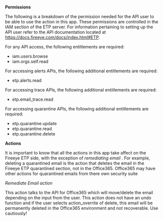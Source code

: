 [comment]: # " File: readme.md"
[comment]: # ""
[comment]: # "    Licensed under Apache 2.0 (https://www.apache.org/licenses/LICENSE-2.0.txt)"
[comment]: # ""
**Permissions**

The following is a breakdown of the permission needed for the API user to be able to use the action
in this app. These permissions are controlled in the IAM section of the ETP server. For information
pertaining to setting up the API user refer to the API documentation located at
https://docs.fireeye.com/docs/index.html#ETP.

For any API access, the following entitlements are required:

-   iam.users.browse
-   iam.orgs.self.read

For accessing alerts APIs, the following additional entitlements are required:

-   etp.alerts.read

For accessing trace APIs, the following additional entitlements are required:

-   etp.email_trace.read

For accessing quarantine APIs, the following additional entitlements are required:

-   etp.quarantine.update
-   etp.quarantine.read
-   etp.quarantine.delete

  
  

**Actions**

It is important to know that all the actions in this app take affect on the Fireeye ETP side, with
the exception of *remediating email* . For example, deleting a quarantined email is the action that
deletes the email in the Fireeye ETP quarantined section, not in the Office365. Office365 may have
other actions for quarantined emails from there own security suite

*Remediate Email action*

This action talks to the API for Office365 which will move/delete the email depending on the input
from the user. This action does not have an undo function and if the user selects action_overrite of
delete, this email will be permanently deleted in the Office365 environment and not recoverable. Use
cautiously!
